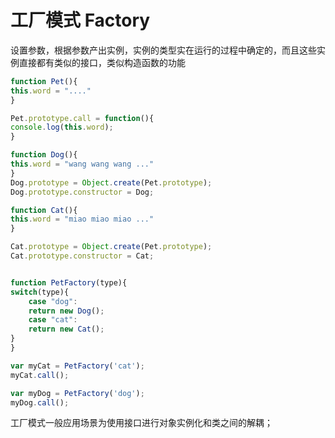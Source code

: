 # 工厂模式 Factory

设置参数，根据参数产出实例，实例的类型实在运行的过程中确定的，而且这些实例直接都有类似的接口，类似构造函数的功能

``` js
function Pet(){
this.word = "...."
}

Pet.prototype.call = function(){
console.log(this.word);
}

function Dog(){
this.word = "wang wang wang ..."
}
Dog.prototype = Object.create(Pet.prototype);
Dog.prototype.constructor = Dog;

function Cat(){
this.word = "miao miao miao ..."
}

Cat.prototype = Object.create(Pet.prototype);
Cat.prototype.constructor = Cat;


function PetFactory(type){
switch(type){
    case "dog":
    return new Dog();
    case "cat":
    return new Cat();
}
}

var myCat = PetFactory('cat');
myCat.call();

var myDog = PetFactory('dog');
myDog.call();
```

工厂模式一般应用场景为使用接口进行对象实例化和类之间的解耦；
